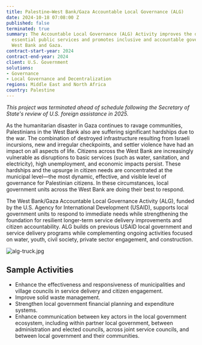 ```yaml
---
title: Palestine—West Bank/Gaza Accountable Local Governance (ALG)
date: 2024-10-18 07:08:00 Z
published: false
terminated: true
summary: The Accountable Local Governance (ALG) Activity improves the delivery of
  essential public services and promotes inclusive and accountable governance in the
  West Bank and Gaza.
contract-start-year: 2024
contract-end-year: 2024
client: U.S. Government
solutions:
- Governance
- Local Governance and Decentralization
regions: Middle East and North Africa
country: Palestine
---
```


<aside><em>This project was terminated ahead of schedule following the Secretary of State's review of U.S. foreign assistance in 2025.</em></aside>

As the humanitarian disaster in Gaza continues to ravage communities, Palestinians in the West Bank also are suffering significant hardships due to the war. The combination of destroyed infrastructure resulting from Israeli incursions, new and irregular checkpoints, and settler violence have had an impact on all aspects of life. Citizens across the West Bank are increasingly vulnerable as disruptions to basic services (such as water, sanitation, and electricity), high unemployment, and economic impacts persist. These hardships and the upsurge in citizen needs are concentrated at the municipal level—the most dynamic, effective, and visible level of governance for Palestinian citizens. In these circumstances, local government units across the West Bank are doing their best to respond.

The West Bank/Gaza Accountable Local Governance Activity (ALG), funded by the U.S. Agency for International Development (USAID), supports local government units to respond to immediate needs while strengthening the foundation for resilient longer-term service delivery improvements and citizen accountability. ALG builds on previous USAID local government and service delivery programs while complementing ongoing activities focused on water, youth, civil society, private sector engagement, and construction.

![alg-truck.jpg](/uploads/alg-truck.jpg)

## Sample Activities

* Enhance the effectiveness and responsiveness of municipalities and village councils in service delivery and citizen engagement.
* Improve solid waste management.
* Strengthen local government financial planning and expenditure systems.
* Enhance communication between key actors in the local government ecosystem, including within partner local government, between administration and elected councils, across joint service councils, and between local government and their communities.
